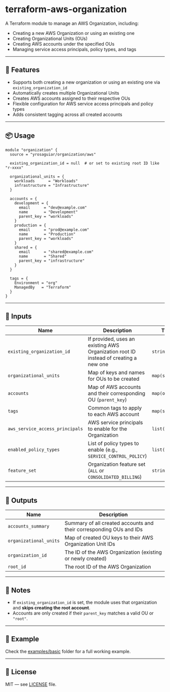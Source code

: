 # terraform-aws-organization

A Terraform module to manage an AWS Organization, including:

* Creating a new AWS Organization or using an existing one
* Creating Organizational Units (OUs)
* Creating AWS accounts under the specified OUs
* Managing service access principals, policy types, and tags

---

## 🚀 Features

* Supports both creating a new organization or using an existing one via `existing_organization_id`
* Automatically creates multiple Organizational Units
* Creates AWS accounts assigned to their respective OUs
* Flexible configuration for AWS service access principals and policy types
* Adds consistent tagging across all created accounts

---

## 📦 Usage

```hcl
module "organization" {
  source = "yrosaguiar/organization/aws"

  existing_organization_id = null  # or set to existing root ID like "r-xxxx"

  organizational_units = {
    workloads      = "Workloads"
    infrastructure = "Infrastructure"
  }

  accounts = {
    development = {
      email      = "dev@example.com"
      name       = "Development"
      parent_key = "workloads"
    }
    production = {
      email      = "prod@example.com"
      name       = "Production"
      parent_key = "workloads"
    }
    shared = {
      email      = "shared@example.com"
      name       = "Shared"
      parent_key = "infrastructure"
    }
  }

  tags = {
    Environment = "org"
    ManagedBy   = "Terraform"
  }
}
```

---

## 🔧 Inputs

| Name                            | Description                                                                          | Type           | Default                                                                          |
| ------------------------------- | ------------------------------------------------------------------------------------ | -------------- | -------------------------------------------------------------------------------- |
| `existing_organization_id`      | If provided, uses an existing AWS Organization root ID instead of creating a new one | `string`       | `null`                                                                           |
| `organizational_units`          | Map of keys and names for OUs to be created                                          | `map(string)`  | **required**                                                                     |
| `accounts`                      | Map of AWS accounts and their corresponding OU (`parent_key`)                        | `map(object)`  | **required**                                                                     |
| `tags`                          | Common tags to apply to each AWS account                                             | `map(string)`  | `{}`                                                                             |
| `aws_service_access_principals` | AWS service principals to enable for the Organization                                | `list(string)` | `["sso.amazonaws.com", "health.amazonaws.com", "tagpolicies.tag.amazonaws.com"]` |
| `enabled_policy_types`          | List of policy types to enable (e.g., `SERVICE_CONTROL_POLICY`)                      | `list(string)` | `["SERVICE_CONTROL_POLICY", "TAG_POLICY"]`                                       |
| `feature_set`                   | Organization feature set (`ALL` or `CONSOLIDATED_BILLING`)                           | `string`       | `"ALL"`                                                                          |

---

## 📄 Outputs

| Name                   | Description                                                         |
| ---------------------- | ------------------------------------------------------------------- |
| `accounts_summary`     | Summary of all created accounts and their corresponding OUs and IDs |
| `organizational_units` | Map of created OU keys to their AWS Organization Unit IDs           |
| `organization_id`      | The ID of the AWS Organization (existing or newly created)          |
| `root_id`              | The root ID of the AWS Organization                                 |

---

## 🧐 Notes

* If `existing_organization_id` is set, the module uses that organization and **skips creating the root account**.
* Accounts are only created if their `parent_key` matches a valid OU or `"root"`.

---

## 📘 Example

Check the [examples/basic](./examples/basic) folder for a full working example.

---

## 📝 License

MIT — see [LICENSE](./LICENSE) file.
